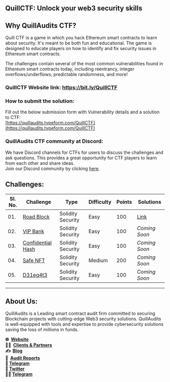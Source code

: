 ## QuillCTF: Unlock your web3 security skills

## Why **QuillAudits CTF?**

Quill CTF is a game in which you hack Ethereum smart contracts to learn about security. It's meant to be both fun and educational. The game is designed to educate players on how to identify and fix security issues in Ethereum smart contracts.

The challenges contain several of the most common vulnerabilities found in Ethereum smart contracts today, including reentrancy, integer overflows/underflows, predictable randomness, and more!

### QuillCTF Website link: https://bit.ly/QuillCTF

### How to submit the solution:
Fill out the below submission form with Vulnerability details and a solution to CTF:   
[https://quillaudits.typeform.com/QuillCTF](https://quillaudits.typeform.com/QuillCTF)

### QuillAudits CTF community at Discord:
We have Discord channels for CTFs for users to discuss the challenges and ask questions. This provides a great opportunity for CTF players to learn from each other and share ideas.   
Join our Discord community by clicking [here](https://discord.com/invite/b7XVMcxD).

## Challenges:

| Sl. No.  | Challenge  | Type              | Difficulty | Points  | Solutions |
|---------|------------|-------------------|------------|---------| ---------|
| 01.     | [Road Block](/challenges/solidity-security/road-block.sol) | Solidity Security | Easy     | 100      | [Link](https://daredevil.hashnode.dev/road-closed-walkthrough) |
| 02.     | [VIP Bank](/challenges/solidity-security/vipBank.sol) | Solidity Security | Easy     | 100      | *Coming Soon* |
| 03.     | [Confidential Hash](/challenges/solidity-security/confidentialHash.sol) | Solidity Security | Easy     | 100      | *Coming Soon* |
| 04.     | [Safe NFT](/challenges/solidity-security/safeNFT.sol) | Solidity Security | Medium     | 200      | *Coming Soon* |
| 05.     | [D31eg4t3](https://quillctf.super.site/challenges/quillctf-challenges/d31eg4t3) | Solidity Security | Easy | 100 | *Coming Soon* |


---

## About Us:
QuillAudits is a Leading smart contract audit firm committed to securing Blockchain projects with cutting-edge Web3 security solutions. QuillAudits is well-equipped with tools and expertise to provide cybersecurity solutions saving the loss of millions in funds.

**🌐  [Website](https://audits.quillhash.com/smart-contract-audit)**   
**👨‍💻  [Clients & Partners](https://audits.quillhash.com/clients-and-partners)**    
**✍️  [Blog](https://blog.quillhash.com/)**   
**📑  [Audit Reports](https://github.com/Quillhash/QuillAudit_Reports)**   
**📩 [Telegram](https://t.me/quillaudits_official)**     
**📨 [Twitter](https://twitter.com/QuillAudits)**   
**🧑‍💻 [Telegram](http://t.me/QuillAudits)**   
